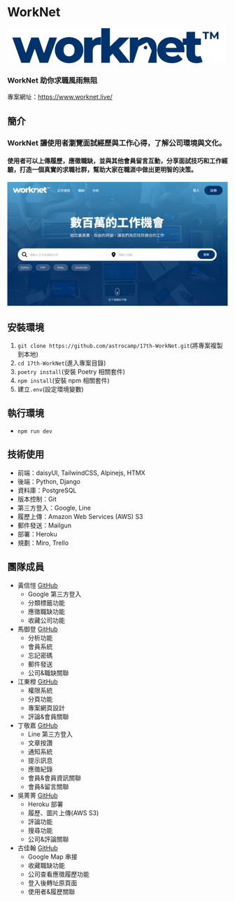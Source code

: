 # WorkNet

![WorkNet Logo](static/imgs/logo.png)

### WorkNet 助你求職風雨無阻

專案網址：https://www.worknet.live/

## 簡介

### WorkNet 讓使用者瀏覽面試經歷與工作心得，了解公司環境與文化。

#### 使用者可以上傳履歷，應徵職缺，並與其他會員留言互動，分享面試技巧和工作經驗，打造一個真實的求職社群，幫助大家在職涯中做出更明智的決策。

![WorkNet Home](static/imgs/home.jpg)

## 安裝環境

1. `git clone https://github.com/astrocamp/17th-WorkNet.git`(將專案複製到本地)
2. `cd 17th-WorkNet`(進入專案目錄)
3. `poetry install`(安裝 Poetry 相關套件)
4. `npm install`(安裝 npm 相關套件)
5. 建立`.env`(設定環境變數)

## 執行環境

- `npm run dev`

## 技術使用

- 前端：daisyUI, TailwindCSS, Alpinejs, HTMX
- 後端：Python, Django
- 資料庫：PostgreSQL
- 版本控制：Git
- 第三方登入：Google, Line
- 履歷上傳：Amazon Web Services (AWS) S3
- 郵件發送：Mailgun
- 部署：Heroku
- 規劃：Miro, Trello

## 團隊成員

- 黃信愷 [GitHub](https://github.com/KK-Huang86)
  - Google 第三方登入
  - 分類標籤功能
  - 應徵職缺功能
  - 收藏公司功能
- 馬御登 [GitHub](https://github.com/RDNNNNN)
  - 分析功能
  - 會員系統
  - 忘記密碼
  - 郵件發送
  - 公司&職缺關聯
- 江東橙 [GitHub](https://github.com/DongOrange)
  - 權限系統
  - 分頁功能
  - 專案網頁設計
  - 評論&會員關聯
- 丁敬嘉 [GitHub](https://github.com/Ellen9543)
  - Line 第三方登入
  - 文章按讚
  - 通知系統
  - 提示訊息
  - 應徵紀錄
  - 會員&會員資訊關聯
  - 會員&留言關聯
- 吳菁菁 [GitHub](https://github.com/kait-wu)
  - Heroku 部署
  - 履歷、圖片上傳(AWS S3)
  - 評論功能
  - 搜尋功能
  - 公司&評論關聯
- 古佳翰 [GitHub](https://github.com/Gujiahan)
  - Google Map 串接
  - 收藏職缺功能
  - 公司查看應徵履歷功能
  - 登入後轉址原頁面
  - 使用者&履歷關聯
